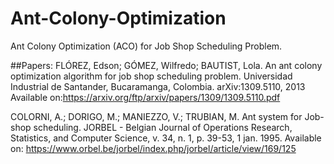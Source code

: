 # Ant-Colony-Optimization
Ant Colony Optimization (ACO) for Job Shop Scheduling Problem.


##Papers:
FLÓREZ, Edson; GÓMEZ, Wilfredo; BAUTIST, Lola. An ant colony optimization algorithm for job shop scheduling problem. Universidad Industrial de Santander, Bucaramanga, Colombia. arXiv:1309.5110, 2013
Available on:https://arxiv.org/ftp/arxiv/papers/1309/1309.5110.pdf

COLORNI, A.; DORIGO, M.; MANIEZZO, V.; TRUBIAN, M. Ant system for Job-shop scheduling. JORBEL - Belgian Journal of Operations Research, Statistics, and Computer Science, v. 34, n. 1, p. 39-53, 1 jan. 1995.
Available on: https://www.orbel.be/jorbel/index.php/jorbel/article/view/169/125

